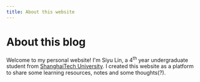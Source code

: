 ```yaml
---
title: About this website
---
```


# About this blog
Welcome to my personal website! I'm Siyu Lin, a 4<sup>th</sup> year undergraduate student from [ShanghaiTech University](https://www.shanghaitech.edu.cn/eng/). I created this website as a platform to share some learning resources, notes and some thoughts(?).